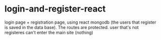 # login-and-register-react
login page + registration page, using react mongodb (the users that register is saved in the data base).
The routes are protected.
user that's not registeres can't enter the main site (nothing)
